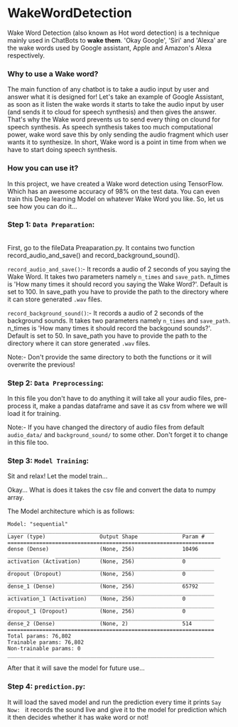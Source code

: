 # WakeWordDetection

Wake Word Detection (also known as Hot word detection) is a technique mainly used in ChatBots to **wake them**. 'Okay Google', 'Siri' and 'Alexa' are the wake words
used by Google assistant, Apple and Amazon's Alexa respectively.

### Why to use a Wake word?
The main function of any chatbot is to take a audio input by user and answer what it is designed for! Let's take an example of Google Assistant, as soon as it listen
the wake words it starts to take the audio input by user (and sends it to cloud for speech synthesis) and then gives the answer. That's why the Wake word prevents us 
to send every thing on clound for speech synthesis. As speech synthesis takes too much computational power, wake word save this by only sending the audio fragment which user wants it to synthesize.
In short, Wake word is a point in time from when we have to start doing speech synthesis.

### How you can use it?
In this project, we have created a Wake word detection using TensorFlow. Which has an awesome accuracy of 98% on the test data. You can even train this Deep learning Model on
whatever Wake Word you like. So, let us see how you can do it...

### Step 1: `Data Preparation`:
<br>
First, go to the fileData Preaparation.py. It contains two function record_audio_and_save() and record_background_sound().


`record_audio_and_save()`:- It records a audio of 2 seconds of you saying the Wake Word. It takes two parameters namely `n_times` and `save_path`. n_times is 'How many times it
                            should record you saying the Wake Word?'. Default is set to 100. In save_path you have to provide the path to the directory where it can store generated
                            `.wav` files.
                            
`record_background_sound()`:- It records a audio of 2 seconds of the background sounds. It takes two parameters namely `n_times` and `save_path`. n_times is 'How many times it
                              should record the backgound sounds?'. Default is set to 50. In save_path you have to provide the path to the directory where it can store generated
                              `.wav` files.
 
 Note:- Don't provide the same directory to both the functions or it will overwrite the previous!
 
 ### Step 2: `Data Preprocessing`:
 
In this file you don't have to do anything it will take all your audio files, pre-process it, make a pandas dataframe and save it as csv from where we will load it for
training.

Note:- If you have changed the directory of audio files from default `audio_data/` and `background_sound/` to some other. Don't forget it to change in this file too.

 ### Step 3: `Model Training`:
 
 Sit and relax! Let the model train...
 
 Okay... What is does it takes the csv file and convert the data to numpy array.
 
The Model architecture which is as follows:

```
Model: "sequential"
_________________________________________________________________
Layer (type)                 Output Shape              Param #
=================================================================
dense (Dense)                (None, 256)               10496
_____________  ____________________________________________________
activation (Activation)      (None, 256)               0
_________________________________________________________________
dropout (Dropout)            (None, 256)               0
_________________________________________________________________
dense_1 (Dense)              (None, 256)               65792
_________________________________________________________________
activation_1 (Activation)    (None, 256)               0
_________________________________________________________________
dropout_1 (Dropout)          (None, 256)               0
_________________________________________________________________
dense_2 (Dense)              (None, 2)                 514
=================================================================
Total params: 76,802
Trainable params: 76,802
Non-trainable params: 0
_________________________________________________________________
```

After that it will save the model for future use...


### Step 4: `prediction.py`:

It will load the saved model and run the prediction every time it prints `Say Now: ` it records the sound live and give it to the model for prediction which it then decides
whether it has wake word or not!



